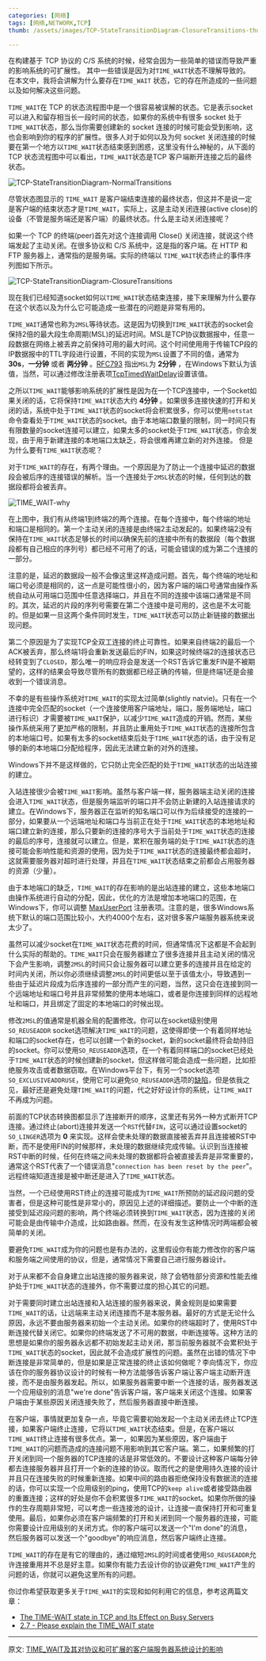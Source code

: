 ```yaml
---
categories: [网络]
tags: [网络,NETWORK,TCP]
thumb: /assets/images/TCP-StateTransitionDiagram-ClosureTransitions-thumb-500x445-274.png

---
```


在构建基于 TCP 协议的 C/S 系统的时候，经常会因为一些简单的错误而导致严重的影响系统的可扩展性。 其中一些错误是因为对`TIME_WAIT`状态不理解导致的。 在本文中，我将会讲解为什么要存在`TIME_WAIT` 状态，它的存在所造成的一些问题以及如何解决这些问题。

`TIME_WAIT`在 TCP 的状态流程图中是一个很容易被误解的状态。它是表示socket可以进入和留存相当长一段时间的状态，如果你的系统中有很多 socket 处于`TIME_WAIT`状态，那么当你需要创建新的 socket 连接的时候可能会受到影响，这也会影响到你的程序的扩展性。很多人对于如何以及为何 socket 关闭连接的时候要在第一个地方以`TIME_WAIT`状态结束感到困惑，这里没有什么神秘的，从下面的 TCP 状态流程图中可以看出，`TIME_WAIT`状态是TCP 客户端断开连接之后的最终状态。

![TCP-StateTransitionDiagram-NormalTransitions][]

尽管状态图显示的 `TIME_WAIT` 是客户端结束连接的最终状态，但这并不是说一定是客户端的结束状态才是`TIME_WAIT`，实际上，这是主动关闭连接(active close)的设备（不管是服务端还是客户端）的最终状态。什么是主动关闭连接呢？

如果一个 TCP 的终端(peer)首先对这个连接调用 Close() 关闭连接，就说这个终端发起了主动关闭。在很多协议和 C/S 系统中，这是指的客户端。在 HTTP 和 FTP 服务器上，通常指的是服务端。实际的终端以 `TIME_WAIT`状态终止的事件序列图如下所示。

![TCP-StateTransitionDiagram-ClosureTransitions][]

现在我们已经知道socket如何以`TIME_WAIT`状态结束连接，接下来理解为什么要存在这个状态以及为什么它可能造成一些潜在的问题是非常有用的。

`TIME_WAIT`通常也称为`2MSL`等待状态。这是因为切换到`TIME_WAIT`状态的socket会保持2倍的最大段生命周期(MSL)的延迟时间。MSL是TCP协议数据报中，任意一段数据在网络上被丢弃之前保持可用的最大时间。这个时间使用用于传输TCP段的IP数据报中的TTL字段进行设置，不同的实现为`MSL`设置了不同的值，通常为 **30s**，**一分钟** 或者 **两分钟** 。[RFC793][] 指出`MSL`为 **2分钟** ，在Windows下默认为该值，当然，可以通过修改注册表项[TcpTimedWaitDelay][]设置该值。

之所以`TIME_WAIT`能够影响系统的扩展性是因为在一个TCP连接中，一个Socket如果关闭的话，它将保持`TIME_WAIT`状态大约 **4分钟** 。如果很多连接快速的打开和关闭的话，系统中处于`TIME_WAIT`状态的socket将会积累很多，你可以使用`netstat`命令查看处于`TIME_WAIT`状态的socket。由于本地端口数量的限制，同一时间只有有限数量的socket连接可以建立，如果太多的socket处于`TIME_WAIT`状态，你会发现，由于用于新建连接的本地端口太缺乏，将会很难再建立新的对外连接。 但是为什么要有`TIME_WAIT`状态呢？

对于`TIME_WAIT`的存在，有两个理由。一个原因是为了防止一个连接中延迟的数据段会被后序的连接错误的解析。当一个连接处于`2MSL`状态的时候，任何到达的数据段都将会被丢弃。

![TIME_WAIT-why][]

在上图中，我们有从终端1到终端2的两个连接。在每个连接中，每个终端的地址和端口是相同的。第一个主动关闭的连接是由终端2主动发起的。如果终端2没有保持在`TIME_WAIT`状态足够长的时间以确保先前的连接中所有的数据段（每个数据段都有自己相应的序列号）都已经不可用了的话，可能会错误的成为第二个连接的一部分。

注意的是，延迟的数据段一般不会像这里这样造成问题。首先，每个终端的地址和端口号必须是相同的，这一点是可能性很小的，因为客户端的端口号通常由操作系统自动从可用端口范围中任意选择端口，并且在不同的连接中该端口通常是不同的。其次，延迟的片段的序列号需要在第二个连接中是可用的，这也是不太可能的。但是如果一旦这两个条件同时发生，`TIME_WAIT`状态可以防止新链接的数据出现问题。

第二个原因是为了实现TCP全双工连接的终止可靠性。如果来自终端2的最后一个ACK被丢弃，那么终端1将会重新发送最后的FIN，如果这时候终端2的连接状态已经转变到了`CLOSED`，那么唯一的响应将会是发送一个RST告诉它重发FIN是不被期望的，这样的结果会导致尽管所有的数据都已经正确的传输，但是终端1还是会接收到一个错误消息。

不幸的是有些操作系统对`TIME_WAIT`的实现太过简单(slightly natvie)。只有在一个连接中完全匹配的socket（一个连接使用客户端地址，端口，服务端地址，端口进行标识）才需要被`TIME_WAIT`保护，以减少`TIME_WAIT`造成的开销。然而，某些操作系统采用了更加严格的限制，并且防止重用处于`TIME_WAIT`状态的连接所包含的本地端口号。如果有太多的socket结束后处于`TIME_WAIT`状态的话，由于没有足够的新的本地端口分配给程序，因此无法建立新的对外的连接。

Windows下并不是这样做的，它只防止完全匹配的处于`TIME_WAIT`状态的出站连接的建立。

入站连接很少会被`TIME_WAIT`影响。虽然与客户端一样，服务器端主动关闭的连接会进入`TIME_WAIT`状态，但是服务端监听的端口并不会防止新建的入站连接请求的建立。在Windows下，服务器正在监听的知名端口可以作为后续接受的连接的一部分，如果要从一个远端地址和端口与当前正在处于`TIME_WAIT`状态的本地地址和端口建立新的连接，那么只要新的连接的序号大于当前处于`TIME_WAIT`状态的连接的最后的序号，连接就可以建立。但是，累积在服务端的处于`TIME_WAIT`状态的连接可能会影响性能和资源的使用，因为处于`TIME_WAIT`状态的连接最终都会超时，这就需要服务器对超时进行处理，并且在`TIME_WAIT`状态结束之前都会占用服务器的资源（少量）。

由于本地端口的缺乏，`TIME_WAIT`的存在影响的是出站连接的建立，这些本地端口由操作系统进行自动的分配，因此，优化的方法是增加本地端口的范围，在Windows下，你可以调整 [MaxUserPort][] 注册表项。注意的是，很多Windows系统下默认的端口范围比较小，大约4000个左右，这对很多客户端服务器系统来说太少了。

虽然可以减少socket在`TIME_WAIT`状态花费的时间，但通常情况下这都是不会起到什么实际的帮助的。`TIME_WAIT`只会在服务器建立了很多连接并且主动关闭的情况下会产生影响，调整`2MSL`的时间只会让服务器可以建立更多的连接并且在给定的时间内关闭，所以你必须继续调整`2MSL`的时间更低以至于该值太小，导致遇到一些由于延迟片段成为后序连接的一部分而产生的问题，当然，这只会在连接到同一个远端地址和端口号并且非常频繁的使用本地端口，或者是你连接到同样的远程地址和端口，并且绑定了固定的本地端口的时候出现。

修改`2MSL`的值通常是机器全局的配置修改。你可以在socket级别使用`SO_REUSEADDR` socket选项解决`TIME_WAIT`的问题，这使得即使一个有着同样地址和端口的socket存在，也可以创建一个新的socket，新的socket最终将会劫持旧的socket。你可以使用`SO_REUSEADDR`选项，在一个有着同样端口的socket已经处于`TIME_WAIT`状态的时候创建新的socket，但这样做可能会造成一些问题，比如拒绝服务攻击或者数据窃取。在Windows平台下，有另一个socket选项`SO_EXCLUSIVEADDRUSE`，使用它可以避免`SO_REUSEADDR`选项的[缺陷][SO_EXCLUSIVEADDRUSE]，但是依我之见，最好还是避免处理`TIME_WAIT`的问题，代之好好设计你的系统，让`TIME_WAIT`不再成为问题。

前面的TCP状态转换图都显示了连接断开的顺序，这里还有另外一种方式断开TCP连接。通过终止(abort)连接并发送一个`RST`代替`FIN`，这可以通过设置socket的`SO_LINGER`选项为 **0** 来实现。这样会使未处理的数据直接被丢弃并且连接被RST中断，而不是使用FIN的时候那样，未处理的数据继续完成传输。认识到当连接被RST中断的时候，任何在终端之间未处理的数据都将会被直接丢弃是非常重要的，通常这个RST代表了一个错误消息"`connection has been reset by the peer`"。远程终端知道连接是被中断还是进入了`TIME_WAIT`状态。

当然，一个已经使用RST终止的连接可能成为`TIME_WAIT`所预防的延迟段问题的受害者，但是这种可能性是非常小的，原因见上述的详细描述。要防止一个中断的连接受到延迟段问题的影响，两个终端必须转换到`TIME_WAIT`状态，因为连接的关闭可能会是由传输中介造成，比如路由器。然而，在没有发生这种情况时两端都会被简单的关闭。

要避免`TIME_WAIT`成为你的问题也是有办法的，这里假设你有能力修改你的客户端和服务端之间使用的协议，但是，通常情况下需要自己进行服务器设计。

对于从来都不会自身建立出站连接的服务器来说，除了会牺牲部分资源和性能去维护处于`TIME_WAIT`状态的连接外，你不需要过度的担心其它的问题。

对于需要同时建立出站连接和入站连接的服务器来说，黄金规则是如果需要`TIME_WAIT`的话，让远端来主动关闭连接而不是本服务器。最好的方式是无论什么原因，永远不要由服务器来初始一个主动关闭。如果你的终端超时了，使用RST中断连接代替关闭它。如果你的终端发送了不可用的数据，中断连接等。这种方法的思想是如果你的服务器永远都不初始发起主动关闭，那当前服务器就不会累积处于`TIME_WAIT`状态的socket，因此就不会造成扩展性的问题。虽然在出错的情况下中断连接是非常简单的，但是如果是正常连接的终止该如何做呢？李向情况下，你应该在你的服务器协议设计的时候有一种方法能够告诉客户端让客户端主动断开连接，而不是由服务器发起。所以，如果服务器需要中断一个连接的话，服务器发送一个应用级别的消息"we're done"告诉客户端，客户端来关闭这个连接。如果客户端由于某些原因关闭连接失败了，然后服务器直接中断连接。

在客户端，事情就更加复杂一点，毕竟它需要初始发起一个主动关闭去终止TCP连接，如果客户端终止连接，它将以`TIME_WAIT`状态结束。但是，在客户端以`TIME_WAIT`终止连接有很多优点。第一，如果因为某些原因，客户端由于`TIME_WAIT`的问题而造成的连接问题不用影响到其它客户端。第二，如果频繁的打开关闭到同一个服务器的TCP连接的话是非常低效的。不要设计这种客户端每分钟都去连接服务器并且打开一个新的连接的协议。取而代之的是使用持久连接的设计并且只在连接失败的时候重新连接。如果中间的路由器拒绝保持没有数据流的连接的话，你可以实现一个应用级别的ping，使用TCP的`keep alive`或者接受路由器的重置连接；这样的好处是你不会积累很多`TIME_WAIT`的socket。如果你所做的操作的生存周期非常短，可以考虑一些连接池的设计，让连接一直保持打开和可重复使用。最后，如果你必须在客户端频繁的打开和关闭到同一个服务器的连接，可能你需要设计应用级别的关闭方式。你的客户端可以发送一个"I'm done"的消息，然后服务器可以发送一个"goodbye"的响应消息，然后客户端终止连接。

`TIME_WAIT`的存在是有它的理由的，通过缩短`2MSL`的时间或者使用`SO_REUSEADDR`允许连接重用并不总是好主意。如果你有能力去设计你的协议避免`TIME_WAIT`产生的问题的话，你就可以避免这里所有的问题。

你过你希望获取更多关于`TIME_WAIT`的实现和如何利用它的信息，参考这两篇文章：

- [The TIME-WAIT state in TCP and Its Effect on Busy Servers][]
- [2.7 - Please explain the TIME_WAIT state][]


-----------

原文: [TIME_WAIT及其对协议和可扩展的客户端服务器系统设计的影响](http://www.serverframework.com/asynchronousevents/2011/01/time-wait-and-its-design-implications-for-protocols-and-scalable-servers.html)

[TCP-StateTransitionDiagram-NormalTransitions]:/assets/images/TCP-StateTransitionDiagram-NormalTransitions-thumb-500x749-271.png

[TCP-StateTransitionDiagram-ClosureTransitions]:/assets/images/TCP-StateTransitionDiagram-ClosureTransitions-thumb-500x445-274.png

[RFC793]:https://tools.ietf.org/html/rfc793

[TcpTimedWaitDelay]:http://technet.microsoft.com/en-us/library/cc938217.aspx

[TIME_WAIT-why]:/assets/images/TIME_WAIT-why-thumb-500x711-277.png

[MaxUserPort]:http://technet.microsoft.com/en-us/library/cc938196.aspx

[SO_EXCLUSIVEADDRUSE]:http://msdn.microsoft.com/en-us/library/ms740621(v=vs.85).aspx

[The TIME-WAIT state in TCP and Its Effect on Busy Servers]:http://www.isi.edu/touch/pubs/infocomm99/infocomm99-web/

[2.7 - Please explain the TIME_WAIT state]:http://developerweb.net/viewtopic.php?id=2941
